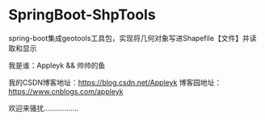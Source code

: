 # SpringBoot-ShpTools
spring-boot集成geotools工具包，实现将几何对象写进Shapefile【文件】并读取和显示


我是谁：Appleyk && 帅帅的鱼

我的CSDN博客地址：https://blog.csdn.net/Appleyk
博客园地址：https://www.cnblogs.com/appleyk

欢迎来骚扰.................

